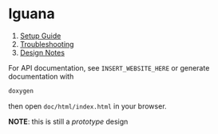 # Iguana

1. [Setup Guide](doc/setup.md)
1. [Troubleshooting](doc/troubleshooting.md)
1. [Design Notes](doc/design.md)

For API documentation, see `INSERT_WEBSITE_HERE` or generate documentation with
```bash
doxygen
```
then open `doc/html/index.html` in your browser.

**NOTE**: this is still a _prototype_ design
